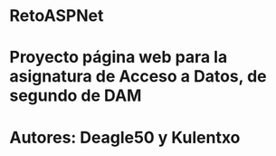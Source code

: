 # RetoASPNet
# Proyecto página web para la asignatura de Acceso a Datos, de segundo de DAM
# Autores: Deagle50 y Kulentxo
